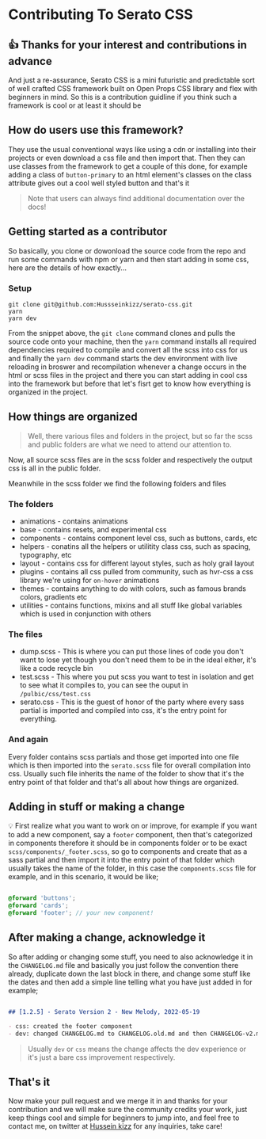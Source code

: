 # Contributing To Serato CSS

## 👍  Thanks for your interest and contributions in advance

And just a re-assurance, Serato CSS is a mini futuristic and predictable sort of well crafted CSS framework built on Open Props CSS library and flex with beginners in mind. So this is a contribution guidline if you think such a framework is cool or at least it should be

## How do users use this framework?

They use the usual conventional ways like using a cdn or installing into their projects or even download a css file and then import that. Then they can use classes from the framework to get a couple of this done, for example adding a class of `button-primary` to an html element's classes on the class attribute gives out a cool well styled button and that's it

> Note that users can always find additional documentation over the docs!

## Getting started as a contributor

So basically, you clone or dowonload the source code from the repo and run some commands with npm or yarn  and then start adding in some css, here are the details of how exactly...

### Setup

```shell
git clone git@github.com:Hussseinkizz/serato-css.git
yarn
yarn dev
```

From the snippet above, the `git clone` command clones and pulls the source code onto your machine, then the `yarn` command installs all required dependencies required to compile and convert all the scss into css for us and finally the `yarn dev` command starts the dev environment with live reloading in broswer and recompilation whenever a change occurs in the html or scss files in the project and there you can start adding in cool css into the framework but before that let's fisrt get to know how everything is organized in the project.

## How things are organized

> Well, there various files and folders in the project, but so far the scss and public folders are what we need to attend our attention to.

Now, all source scss files are in the scss folder and respectively the output css is all in the public folder.

Meanwhile in the scss folder we find the following folders and files

### The folders

* animations - contains animations
* base - contains resets, and experimental css
* components - contains component level css, such as buttons, cards, etc
* helpers - conatins all the  helpers or utilitity class css, such as spacing, typography, etc
* layout - contains css for different layout styles, such as holy grail layout
* plugins - contains all css pulled from community, such as hvr-css a css library we're using for `on-hover` animations
* themes - contains anything to do with colors, such as famous brands colors, gradients etc
* utilities - contains functions, mixins and all stuff like global variables which is used in conjunction with others

### The files

* dump.scss - This is where you can put those lines of code you don't want to lose yet though you don't need them to be in the ideal either, it's like a code recycle bin
* test.scss - This where you put scss you want to test in isolation and get to see what it compiles to, you can see the ouput in `/pulbic/css/test.css`
* serato.css - This is the guest of honor of the party where every sass partial is imported and compiled into css, it's the entry point for everything.

### And again

Every folder contains scss partials and those get imported into one file which is then imported into the `serato.scss` file for overall compilation into css. Usually such file inherits the name of the folder to show that it's the entry point of that folder and that's all about how things are organized.

## Adding in stuff or making a change

💡  First realize what you want to work on or improve, for example if you want to add a new component, say a `footer` component, then that's categorized in components therefore it should be in components folder or to be exact `scss/components/_footer.scss`, so go to components and create that as a sass partial and then import it into the entry point of that folder which usually takes the name of the folder, in this case the `components.scss` file for example, and in this scenario, it would be like;

``` scss

@forward 'buttons';
@forward 'cards';
@forward 'footer'; // your new component!

```

## After making a change, acknowledge it

So after adding or changing some stuff, you need to also acknowledge it in the `CHANGELOG.md` file and basically you just follow the convention there already, duplicate down the last block in there, and change some stuff like the dates and then add a simple line telling what you have just added in for example;

```md

## [1.2.5] - Serato Version 2 - New Melody, 2022-05-19

- css: created the footer component
- dev: changed CHANGELOG.md to CHANGELOG.old.md and then CHANGELOG-v2.md to CHANGELOG.md

```

> Usually `dev` or `css` means the change affects the dev experience or it's just a bare css improvement respectively.

## That's it

Now make your pull request and we merge it in and thanks for your contribution and we will make sure the community credits your work, just keep things cool and simple for beginners to jump into, and feel free to contact me, on twitter at [Hussein kizz](https://twitter.com/Husseinkizz) for any inquiries, take care!
